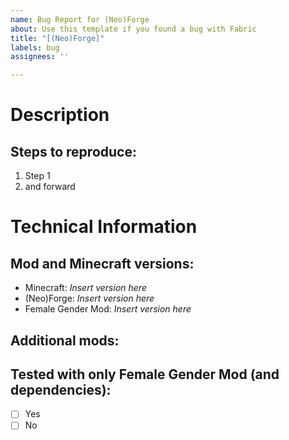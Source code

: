 ```yaml
---
name: Bug Report for (Neo)Forge
about: Use this template if you found a bug with Fabric
title: "[(Neo)Forge]"
labels: bug
assignees: ''

---
```


# Description

## Steps to reproduce:
1. Step 1
2. and forward

# Technical Information

## Mod and Minecraft versions:
- Minecraft: _Insert version here_
- (Neo)Forge: _Insert version here_
- Female Gender Mod: _Insert version here_

## Additional mods:

## Tested with only Female Gender Mod (and dependencies):
- [ ] Yes
- [ ] No
